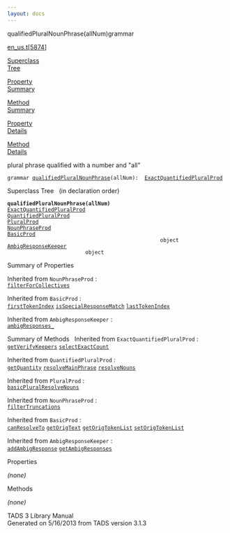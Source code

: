 ```yaml
---
layout: docs
---
```

<span class="title">qualifiedPluralNounPhrase(allNum)</span><span class="type">grammar</span>

[en_us.t](../file/en_us.t.html)\[[5874](../source/en_us.t.html#5874)\]

[Superclass  
Tree](#_SuperClassTree_)

[Property  
Summary](#_PropSummary_)

[Method  
Summary](#_MethodSummary_)

[Property  
Details](#_Properties_)

[Method  
Details](#_Methods_)



plural phrase qualified with a number and "all"

`grammar `<span class="gramalt">[`qualifiedPluralNounPhrase`](../object/qualifiedPluralNounPhrase.html)`(allNum)`</span>` :   `[`ExactQuantifiedPluralProd`](../object/ExactQuantifiedPluralProd.html)



<span id="_SuperClassTree_"></span>



<span class="hdln">Superclass Tree</span>   (in declaration order)



**`qualifiedPluralNounPhrase(allNum)`**  
[`ExactQuantifiedPluralProd`](../object/ExactQuantifiedPluralProd.html)  
[`QuantifiedPluralProd`](../object/QuantifiedPluralProd.html)  
[`PluralProd`](../object/PluralProd.html)  
[`NounPhraseProd`](../object/NounPhraseProd.html)  
[`BasicProd`](../object/BasicProd.html)  
`                                                 object`  
[`AmbigResponseKeeper`](../object/AmbigResponseKeeper.html)  
`                         object`  
<span id="_PropSummary_"></span>



<span class="hdln">Summary of Properties</span>  




Inherited from `NounPhraseProd` :  
[`filterForCollectives`](../object/NounPhraseProd.html#filterForCollectives)

Inherited from `BasicProd` :  
[`firstTokenIndex`](../object/BasicProd.html#firstTokenIndex) [`isSpecialResponseMatch`](../object/BasicProd.html#isSpecialResponseMatch) [`lastTokenIndex`](../object/BasicProd.html#lastTokenIndex)

Inherited from `AmbigResponseKeeper` :  
[`ambigResponses_`](../object/AmbigResponseKeeper.html#ambigResponses_)

<span id="_MethodSummary_"></span>



<span class="hdln">Summary of Methods</span>  
Inherited from `ExactQuantifiedPluralProd` :  
[`getVerifyKeepers`](../object/ExactQuantifiedPluralProd.html#getVerifyKeepers) [`selectExactCount`](../object/ExactQuantifiedPluralProd.html#selectExactCount)

Inherited from `QuantifiedPluralProd` :  
[`getQuantity`](../object/QuantifiedPluralProd.html#getQuantity) [`resolveMainPhrase`](../object/QuantifiedPluralProd.html#resolveMainPhrase) [`resolveNouns`](../object/QuantifiedPluralProd.html#resolveNouns)

Inherited from `PluralProd` :  
[`basicPluralResolveNouns`](../object/PluralProd.html#basicPluralResolveNouns)

Inherited from `NounPhraseProd` :  
[`filterTruncations`](../object/NounPhraseProd.html#filterTruncations)

Inherited from `BasicProd` :  
[`canResolveTo`](../object/BasicProd.html#canResolveTo) [`getOrigText`](../object/BasicProd.html#getOrigText) [`getOrigTokenList`](../object/BasicProd.html#getOrigTokenList) [`setOrigTokenList`](../object/BasicProd.html#setOrigTokenList)

Inherited from `AmbigResponseKeeper` :  
[`addAmbigResponse`](../object/AmbigResponseKeeper.html#addAmbigResponse) [`getAmbigResponses`](../object/AmbigResponseKeeper.html#getAmbigResponses)

<span id="_Properties_"></span>



<span class="hdln">Properties</span>  



*(none)* <span id="_Methods_"></span>



<span class="hdln">Methods</span>  



*(none)*



TADS 3 Library Manual  
Generated on 5/16/2013 from TADS version 3.1.3


